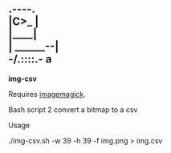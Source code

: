   .----.  
   |C>_ |  
 __|____|__  
|  ______--|  
 -/.::::.\- a  
  --------   
  
**img-csv**

Requires [imagemagick](https://imagemagick.org/script/download.php).

Bash script 2 convert a bitmap to a csv

Usage

./img-csv.sh -w 39 -h 39 -f img.png > img.csv